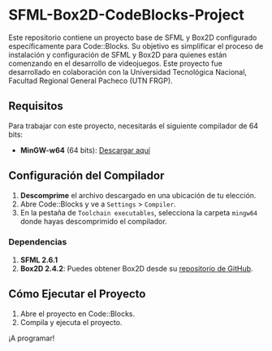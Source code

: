 # SFML-Box2D-CodeBlocks-Project

Este repositorio contiene un proyecto base de SFML y Box2D configurado específicamente para Code::Blocks. Su objetivo es simplificar el proceso de instalación y configuración de SFML y Box2D para quienes están comenzando en el desarrollo de videojuegos. Este proyecto fue desarrollado en colaboración con la Universidad Tecnológica Nacional, Facultad Regional General Pacheco (UTN FRGP).

## Requisitos

Para trabajar con este proyecto, necesitarás el siguiente compilador de 64 bits:

- **MinGW-w64** (64 bits): [Descargar aquí](https://github.com/brechtsanders/winlibs_mingw/releases/download/13.1.0-16.0.5-11.0.0-msvcrt-r5/winlibs-x86_64-posix-seh-gcc-13.1.0-mingw-w64msvcrt-11.0.0-r5.7z)

## Configuración del Compilador

1. **Descomprime** el archivo descargado en una ubicación de tu elección.
2. Abre Code::Blocks y ve a `Settings` > `Compiler`.
3. En la pestaña de `Toolchain executables`, selecciona la carpeta `mingw64` donde hayas descomprimido el compilador.

### Dependencias

1. **SFML 2.6.1**
2. **Box2D 2.4.2**: Puedes obtener Box2D desde su [repositorio de GitHub](https://github.com/erfanoabdi/Box2D).

## Cómo Ejecutar el Proyecto

1. Abre el proyecto en Code::Blocks.
2. Compila y ejecuta el proyecto.

¡A programar!
